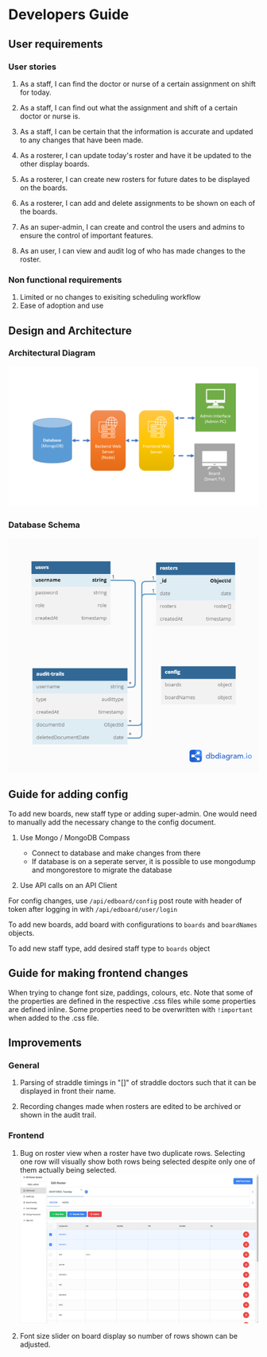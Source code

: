 
# Developers Guide

## User requirements

### User stories

1. As a staff, I can find the doctor or nurse of a certain assignment on shift for today. 

2. As a staff, I can find out what the assignment and shift of a certain doctor or nurse is. 

3. As a staff, I can be certain that the information is accurate and updated to any changes that have been made.

4. As a rosterer, I can update today's roster and have it be updated to the other display boards.

5. As a rosterer, I can create new rosters for future dates to be displayed on the boards.

6. As a rosterer, I can add and delete assignments to be shown on each of the boards.

7. As an super-admin, I can create and control the users and admins to ensure the control of important features.

8. As an user, I can view and audit log of who has made changes to the roster.

### Non functional requirements

1. Limited or no changes to exisiting scheduling workflow
2. Ease of adoption and use

## Design and Architecture

### Architectural Diagram

![alt text](./image/Architectural%20Diagram.png)

### Database Schema 

![alt text](./image/ED%20Board%20DB%20Schema.png)

## Guide for adding config

To add new boards, new staff type or adding super-admin. One would need to manually add the necessary change to the config document. 

1. Use Mongo / MongoDB Compass 
    - Connect to database and make changes from there
    - If database is on a seperate server, it is possible to use mongodump and mongorestore to migrate the database

2. Use API calls on an API Client 

For config changes, use `/api/edboard/config` post route with header of token after logging in with `/api/edboard/user/login`

To add new boards, add board with configurations to `boards` and `boardNames` objects. 

To add new staff type, add desired staff type to `boards` object

## Guide for making frontend changes 

When trying to change font size, paddings, colours, etc. Note that some of the properties are defined in the respective .css files while some properties are defined inline. Some properties need to be overwritten with `!important` when added to the .css file. 

## Improvements

### General

1. Parsing of straddle timings in "[]" of straddle doctors such that it can be displayed in front their name.

2. Recording changes made when rosters are edited to be archived or shown in the audit trail. 

### Frontend
1. Bug on roster view when a roster have two duplicate rows. Selecting one row will visually show both rows being selected despite only one of them actually being selected.
![Bug1](./image/Bug%20Dupe.jpg)

2. Font size slider on board display so number of rows shown can be adjusted.

 

